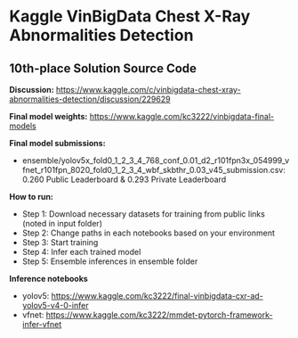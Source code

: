 # Kaggle VinBigData Chest X-Ray Abnormalities Detection
## 10th-place Solution Source Code

**Discussion:** https://www.kaggle.com/c/vinbigdata-chest-xray-abnormalities-detection/discussion/229629

**Final model weights:** https://www.kaggle.com/kc3222/vinbigdata-final-models

**Final model submissions:**
* ensemble/yolov5x_fold0_1_2_3_4_768_conf_0.01_d2_r101fpn3x_054999_vfnet_r101fpn_8020_fold0_1_2_3_4_wbf_skbthr_0.03_v45_submission.csv: 0.260 Public Leaderboard & 0.293 Private Leaderboard

**How to run:**
* Step 1: Download necessary datasets for training from public links (noted in input folder)
* Step 2: Change paths in each notebooks based on your environment
* Step 3: Start training
* Step 4: Infer each trained model
* Step 5: Ensemble inferences in ensemble folder

**Inference notebooks**
* yolov5: https://www.kaggle.com/kc3222/final-vinbigdata-cxr-ad-yolov5-v4-0-infer
* vfnet: https://www.kaggle.com/kc3222/mmdet-pytorch-framework-infer-vfnet
